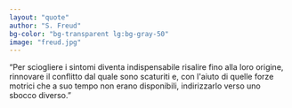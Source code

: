 ```yaml
---
layout: "quote"
author: "S. Freud"
bg-color: "bg-transparent lg:bg-gray-50"
image: "freud.jpg"
---
```


“Per sciogliere i sintomi diventa indispensabile risalire fino alla loro origine, rinnovare il conflitto dal quale sono scaturiti e, con l'aiuto di quelle forze motrici che a suo tempo non erano disponibili, indirizzarlo verso uno sbocco diverso.”
